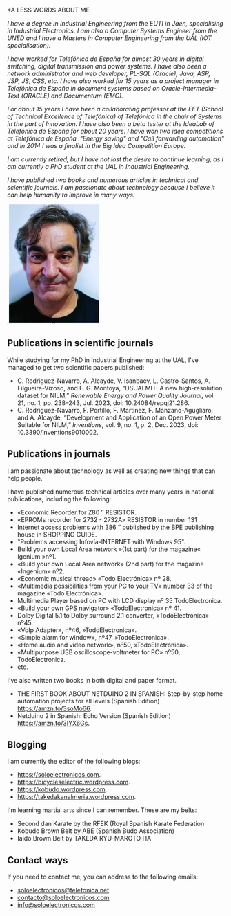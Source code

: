 *A LESS WORDS ABOUT ME

*I have a degree in Industrial Engineering from the EUTI in Jaén, specialising in Industrial Electronics. I am also a Computer Systems Engineer from the UNED and I have a Masters in Computer Engineering from the UAL (IOT specialisation).*

*I have worked for Telefónica de España for almost 30 years in digital switching, digital transmission and power systems. I have also been a network administrator and web developer, PL-SQL (Oracle), Java, ASP, JSP, JS, CSS, etc. I have also worked for 15 years as a project manager in Telefónica de España in document systems based on Oracle-Intermedia-Text (ORACLE) and Documentum (EMC).*

*For about 15 years I have been a collaborating professor at the EET (School of Technical Excellence of Telefónica) of Telefónica in the chair of Systems in the part of Innovation. I have also been a beta tester at the IdeaLab of Telefónica de España for about 20 years*.
*I have won two idea competitions at Telefónica de España :"Energy saving" and "Call forwarding automation" and in 2014 I was a finalist in the Big Idea Competition Europe.*

*I am currently retired, but I have not lost the desire to continue learning, as I am currently a PhD student at the UAL in Industrial Engineering.*

*I have published two books and numerous articles in technical and scientific journals. I am passionate about technology because I believe it can help humanity to improve in many ways.*

*.![](50c8afd1ad130859e167d2cd126994a0.png)*

## Publications in scientific journals
While studying for my PhD in Industrial Engineering at the UAL, I've managed to get two scientific papers published:

-   C. Rodriguez-Navarro, A. Alcayde, V. Isanbaev, L. Castro-Santos, A. Filgueira-Vizoso, and F. G. Montoya, “DSUALMH- A new high-resolution dataset for NILM,” *Renewable Energy and Power Quality Journal*, vol. 21, no. 1, pp. 238–243, Jul. 2023, doi: 10.24084/repqj21.286.
-   C. Rodríguez-Navarro, F. Portillo, F. Martínez, F. Manzano-Agugliaro, and A. Alcayde, “Development and Application of an Open Power Meter Suitable for NILM,” *Inventions*, vol. 9, no. 1, p. 2, Dec. 2023, doi: 10.3390/inventions9010002.

## Publications in journals

I am passionate about technology as well as creating new things that can help people.

I have published numerous technical articles over many years in national publications, including the following:

-   «Economic Recorder for Z80 ″ RESISTOR.
-   «EPROMs recorder for 2732 - 2732A» RESISTOR in number 131
-   Internet access problems with 386 ″ published by the BPE publishing house in SHOPPING GUIDE.
-   "Problems accessing Infovía-INTERNET with Windows 95".
-   Build your own Local Area network »(1st part) for the magazine« Igenium »nº1.
-   «Build your own Local Area network» (2nd part) for the magazine «Ingenium» nº2.
-   «Economic musical thread» «Todo Electrónica» nº 28.
-   «Multimedia possibilities from your PC to your TV» number 33 of the magazine «Todo Electrónica».
-   Multimedia Player based on PC with LCD display nº 35 TodoElectronica.
-   «Build your own GPS navigator» «TodoElectronica» nº 41.
-   Dolby Digital 5.1 to Dolby surround 2.1 converter, «TodoElectronica» nº45.
-   «VoIp Adapter», nº46, »TodoElectronica».
-   «Simple alarm for window», nº47, »TodoElectronica».
-   «Home audio and video network», nº50, »TodoElectrónica».
-   «Multipurpose USB oscilloscope-voltmeter for PC» nº50, TodoElectronica.
-   etc.

I've also written two books in both digital and paper format.

-   THE FIRST BOOK ABOUT NETDUINO 2 IN SPANISH: Step-by-step home automation projects for all levels (Spanish Edition) https://amzn.to/3soMo66.
-   Netduino 2 in Spanish: Echo Version (Spanish Edition) https://amzn.to/3IYX6Gs.

## Blogging

I am currently the editor of the following blogs:

-   https://soloelectronicos.com.
-   https://bicycleselectric.wordpress.com.
-   https://kobudo.wordpress.com.
-   https://takedakanalmeria.wordpress.com.

I'm learning martial arts since I can remember. These are my belts:

-   Second dan Karate by the RFEK (Royal Spanish Karate Federation
-   Kobudo Brown Belt by ABE (Spanish Budo Association)
-   Iaido Brown Belt by TAKEDA RYU-MAROTO HA

## Contact ways

If you need to contact me, you can address to the following emails:

-   soloelectronicos@telefonica.net
-   contacto@soloelectronicos.com
-   info@soloelectronicos.com






<!---
crn565/crn565 is a ✨ special ✨ repository because its `README.md` (this file) appears on your GitHub profile.
You can click the Preview link to take a look at your changes.
--->
